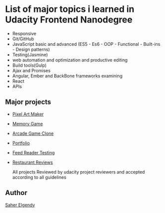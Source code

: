# List of major topics i learned in Udacity Frontend Nanodegree

* Responsive
* Git/GitHub
* JavaScript basic and advanced (ES5 - Es6 - OOP - Functional - Built-ins - Design patterns)
* Testing(Jasmine)
* web automation and optimization and productive editing
* Build tools(Gulp)
* Ajax and Promises
* Angular, Ember and BackBone frameworks examining
* React
* APIs

## Major projects

* [Pixel Art Maker][1]

 [1]: https://github.com/saher-elgendy/Pixel-Art-Maker-Project 'Pixel Art Maker'

* [Memory Game][2]

[2]: https://github.com/saher-elgendy/memory-game-project 'Memory Game'

* [Arcade Game Clone][3]

 [3]: https://github.com/saher-elgendy/Arcade-game-clone   'Arcade Game Clone'

* [Portfolio][4]

 [4]: https://github.com/saher-elgendy/My-portfolio 'Portfolio'

* [Feed Reader Testing][5]
 
 [5]: https://github.com/saher-elgendy/Udacity-feed-reader-testing   'Feed Reader Testing'

* [Restaurant Reviews][6]

  [6]: https://github.com/saher-elgendy/Restaurant-Review      'Restaurant Reviews'


  All projects Reviewed by udacity project reviewers and accepted according to all guidelines

## Author

[Saher Elgendy][7]

[7]: https://github.com/saher-elgendy            "Saher Elgendy"  


